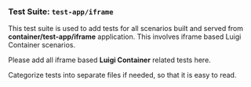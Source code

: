 ### Test Suite: `test-app/iframe`

This test suite is used to add tests for all scenarios built and served from **container/test-app/iframe** application. This involves iframe based Luigi Container scenarios.

Please add all iframe based **Luigi Container** related tests here. 

Categorize tests into separate files if needed, so that it is easy to read. 